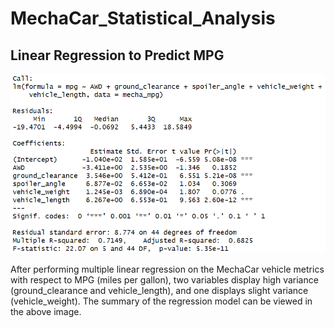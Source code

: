 # MechaCar_Statistical_Analysis
 
## Linear Regression to Predict MPG

![image](/images/linear_reg_mpg.png)

After performing multiple linear regression on the MechaCar vehicle metrics with respect to MPG (miles per gallon), two variables display high variance (ground_clearance and vehicle_length), and one displays slight variance (vehicle_weight). The summary of the regression model can be viewed in the above image.

